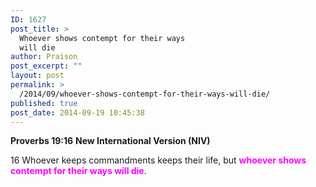 ```yaml
---
ID: 1627
post_title: >
  Whoever shows contempt for their ways
  will die
author: Praison
post_excerpt: ""
layout: post
permalink: >
  /2014/09/whoever-shows-contempt-for-their-ways-will-die/
published: true
post_date: 2014-09-19 10:45:38
---
```

<strong>Proverbs 19:16</strong>
<strong> New International Version (NIV)</strong>

16 Whoever keeps commandments keeps their life,
but <span style="color: #ff00ff;"><strong>whoever shows contempt for their ways will die</strong></span>.